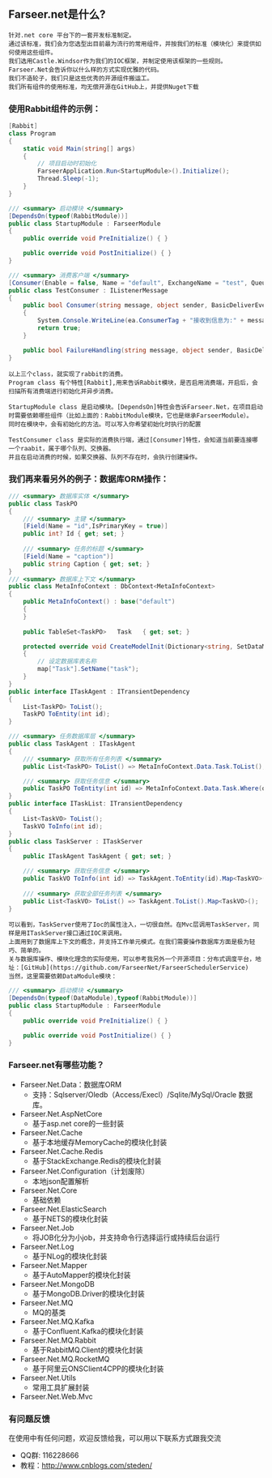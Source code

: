 ## Farseer.net是什么?
    针对.net core 平台下的一套开发标准制定。 
    通过该标准，我们会为您选型出目前最为流行的常用组件，并按我们的标准（模块化）来提供如何使用这些组件。
    我们选用Castle.Windsor作为我们的IOC框架，并制定使用该框架的一些规则。
    Farseer.Net会告诉你以什么样的方式实现优雅的代码。
    我们不造轮子，我们只是这些优秀的开源组件搬运工。
    我们所有组件的使用标准，均无偿开源在GitHub上，并提供Nuget下载
    
### 使用Rabbit组件的示例：
```c#
[Rabbit]
class Program
{
    static void Main(string[] args)
    {
        // 项目启动时初始化
        FarseerApplication.Run<StartupModule>().Initialize();
        Thread.Sleep(-1);
    }
}

/// <summary> 启动模块 </summary>
[DependsOn(typeof(RabbitModule))]
public class StartupModule : FarseerModule
{
    public override void PreInitialize() { }

    public override void PostInitialize() { }
}

/// <summary> 消费客户端 </summary>
[Consumer(Enable = false, Name = "default", ExchangeName = "test", QueueName = "test", ExchangeType = eumExchangeType.fanout, DlxExchangeName = "DeadLetter")]
public class TestConsumer : IListenerMessage
{
    public bool Consumer(string message, object sender, BasicDeliverEventArgs ea)
    {
        System.Console.WriteLine(ea.ConsumerTag + "接收到信息为:" + message);
        return true;
    }

    public bool FailureHandling(string message, object sender, BasicDeliverEventArgs ea) => throw new NotImplementedException();
}
```
    以上三个class，就实现了rabbit的消费。
    Program class 有个特性[Rabbit],用来告诉Rabbit模块，是否启用消费端，开启后，会扫描所有消费端进行初始化并异步消费。

    StartupModule class 是启动模块。[DependsOn]特性会告诉Farseer.Net，在项目启动时需要依赖哪些组件（比如上面的：RabbitModule模块，它也是继承FarseerModule）。
    同时在模块中，会有初始化的方法。可以写入你希望初始化时执行的配置

    TestConsumer class 是实际的消费执行端，通过[Consumer]特性，会知道当前要连接哪一个raabit，属于哪个队列、交换器。
    并且在启动消费的时候，如果交换器、队列不存在时，会执行创建操作。

### 我们再来看另外的例子：数据库ORM操作：
```c#
/// <summary> 数据库实体 </summary>
public class TaskPO
{
    /// <summary> 主键 </summary>
    [Field(Name = "id",IsPrimaryKey = true)]
    public int? Id { get; set; }
    
    /// <summary> 任务的标题 </summary>
    [Field(Name = "caption")]
    public string Caption { get; set; }
}
/// <summary> 数据库上下文 </summary>
public class MetaInfoContext : DbContext<MetaInfoContext>
{
    public MetaInfoContext() : base("default")
    {
    }
    
    public TableSet<TaskPO>   Task   { get; set; }

    protected override void CreateModelInit(Dictionary<string, SetDataMap> map)
    {
        // 设定数据库表名称
        map["Task"].SetName("task");
    }
}
public interface ITaskAgent : ITransientDependency
{
    List<TaskPO> ToList();
    TaskPO ToEntity(int id);
}

/// <summary> 任务数据库层 </summary>
public class TaskAgent : ITaskAgent
{
    /// <summary> 获取所有任务列表 </summary>
    public List<TaskPO> ToList() => MetaInfoContext.Data.Task.ToList();

    /// <summary> 获取任务信息 </summary>
    public TaskPO ToEntity(int id) => MetaInfoContext.Data.Task.Where(o => o.Id == id).ToEntity();
}
public interface ITaskList: ITransientDependency
{
    List<TaskVO> ToList();
    TaskVO ToInfo(int id);
}
public class TaskServer : ITaskServer
{
    public ITaskAgent TaskAgent { get; set; }

    /// <summary> 获取任务信息 </summary>
    public TaskVO ToInfo(int id) => TaskAgent.ToEntity(id).Map<TaskVO>();
    
    /// <summary> 获取全部任务列表 </summary>
    public List<TaskVO> ToList() => TaskAgent.ToList().Map<TaskVO>();
}
```
    可以看到，TaskServer使用了Ioc的属性注入，一切很自然。在Mvc层调用TaskServer，同样是用ITaskServer接口通过IOC来调用。
    上面用到了数据库上下文的概念，并支持工作单元模式。在我们需要操作数据库方面是极为轻巧、简单的。
    关与数据库操作、模块化理念的实际使用，可以参考我另外一个开源项目：分布式调度平台，地址：[GitHub](https://github.com/FarseerNet/FarseerSchedulerService)
    当然，这里需要依赖DataModule模块：
```c#
/// <summary> 启动模块 </summary>
[DependsOn(typeof(DataModule),typeof(RabbitModule))]
public class StartupModule : FarseerModule
{
    public override void PreInitialize() { }

    public override void PostInitialize() { }
}
```

### Farseer.net有哪些功能？
* Farseer.Net.Data：数据库ORM
  *  支持：Sqlserver/Oledb（Access/Execl）/Sqlite/MySql/Oracle 数据库。 
* Farseer.Net.AspNetCore
  *  基于asp.net core的一些封装
* Farseer.Net.Cache
  *  基于本地缓存MemoryCache的模块化封装
* Farseer.Net.Cache.Redis
  *  基于StackExchange.Redis的模块化封装
* Farseer.Net.Configuration（计划废除）
  *  本地json配置解析
* Farseer.Net.Core
  *  基础依赖
* Farseer.Net.ElasticSearch
  *  基于NETS的模块化封装
* Farseer.Net.Job
  *  将JOB化分为小job，并支持命令行选择运行或持续后台运行
* Farseer.Net.Log
  *  基于NLog的模块化封装
* Farseer.Net.Mapper
  *  基于AutoMapper的模块化封装
* Farseer.Net.MongoDB
  *  基于MongoDB.Driver的模块化封装
* Farseer.Net.MQ
  *  MQ的基类
* Farseer.Net.MQ.Kafka
  *  基于Confluent.Kafka的模块化封装
* Farseer.Net.MQ.Rabbit
  *  基于RabbitMQ.Client的模块化封装
* Farseer.Net.MQ.RocketMQ
  *  基于阿里云ONSClient4CPP的模块化封装
* Farseer.Net.Utils
  *  常用工具扩展封装
* Farseer.Net.Web.Mvc
### 有问题反馈
在使用中有任何问题，欢迎反馈给我，可以用以下联系方式跟我交流

* QQ群: 116228666
* 教程：http://www.cnblogs.com/steden/